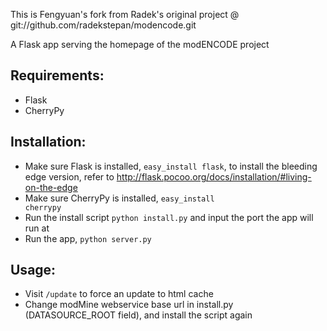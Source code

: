 This is Fengyuan's fork from Radek's original project @ git://github.com/radekstepan/modencode.git

A Flask app serving the homepage of the modENCODE project

## Requirements:
- Flask
- CherryPy

## Installation:
- Make sure Flask is installed, <code>easy_install flask</code>, to install the bleeding edge version, refer to http://flask.pocoo.org/docs/installation/#living-on-the-edge
- Make sure CherryPy is installed, <code>easy_install cherrypy</code>
- Run the install script <code>python install.py</code> and input the port the app will run at
- Run the app, <code>python server.py</code>

## Usage:

- Visit <code>/update</code> to force an update to html cache
- Change modMine webservice base url in install.py (DATASOURCE_ROOT field), and install the script again 

